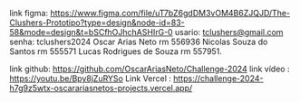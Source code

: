 link figma: https://www.figma.com/file/uT7bZ6gdDM3vOM4B6ZJQJD/The-Clushers-Prototipo?type=design&node-id=83-58&mode=design&t=bSCfhOJhchASHIrG-0 usario: tclushers@gmail.com senha: tclushers2024 Oscar Arias Neto rm 556936 Nicolas Souza do Santos rm 555571 Lucas Rodrigues de Souza rm 557951.

link github: https://github.com/OscarAriasNeto/Challenge-2024
link vídeo : https://youtu.be/Bpy8jZuRYSo
Link Vercel : https://challenge-2024-h7g9z5wtx-oscarariasnetos-projects.vercel.app/
